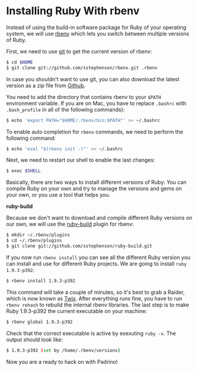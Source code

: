 # Installing Ruby With rbenv

Instead of using the build-in software package for Ruby of your operating system, we will use
[rbenv](https://github.com/sstephenson/rbenv/ "rbenv") which lets you switch between multiple versions of Ruby.


First, we need to use [git](http://git-scm.org) to get the current version of rbenv:



```bash
$ cd $HOME
$ git clone git://github.com/sstephenson/rbenv.git .rbenv
```


In case you shouldn't want to use git, you can also download the latest version as a zip file from
[Github](http://github.com).


You need to add the directory that contains rbenv to your `$PATH` environment variable.  If you are on Mac, you have to
replace `.bashrc` with `.bash_profile` in all of the following commands):


```bash
$ echo 'export PATH="$HOME/.rbenv/bin:$PATH"' >> ~/.bashrc
```


To enable auto completion for `rbenv` commands, we need to perform the following command:


```bash
$ echo 'eval "$(rbenv init -)"' >> ~/.bashrc
```


Next, we need to restart our shell to enable the last changes:


```bash
$ exec $SHELL
```


Basically, there are two ways to install different versions of Ruby: You can compile Ruby on your
own and try to manage the versions and gems on your own, or you use a tool that helps you.


**ruby-build**

Because we don't want to download and compile different Ruby versions on our own, we will use the
[ruby-build](https://github.com/sstephenson/ruby-build "ruby-build") plugin for rbenv:


```bash
$ mkdir ~/.rbenv/plugins
$ cd ~/.rbenv/plugins
$ git clone git://github.com/sstephenson/ruby-build.git
```


If you now run `rbenv install` you can see all the different Ruby version you can install and use for different Ruby
projects. We are going to install `ruby 1.9.3-p392`:


```bash
$ rbenv install 1.9.3-p392
```


This command will take a couple of minutes, so it's best to grab a Raider, which is now known as
[Twix](http://en.wikipedia.org/wiki/Twix "Twix").  After everything runs fine, you have to run `rbenv rehash` to rebuild
the internal rbenv libraries. The last step is to make Ruby 1.9.3-p392 the current executable on your machine:


```bash
$ rbenv global 1.9.3-p392
```


Check that the correct executable is active by exexuting `ruby -v`. The output should look like:


```bash
$ 1.9.3-p392 (set by /home/.rbenv/versions)
```


Now you are a ready to hack on with Padrino!

